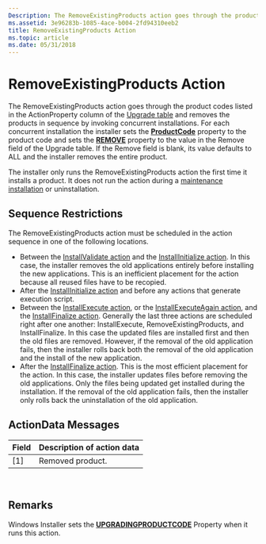 ```yaml
---
Description: The RemoveExistingProducts action goes through the product codes listed in the ActionProperty column of the Upgrade table and removes the products in sequence by invoking concurrent installations.
ms.assetid: 3e96283b-1085-4ace-b004-2fd94310eeb2
title: RemoveExistingProducts Action
ms.topic: article
ms.date: 05/31/2018
---
```


# RemoveExistingProducts Action

The RemoveExistingProducts action goes through the product codes listed in the ActionProperty column of the [Upgrade table](upgrade-table.md) and removes the products in sequence by invoking concurrent installations. For each concurrent installation the installer sets the [**ProductCode**](productcode.md) property to the product code and sets the [**REMOVE**](remove.md) property to the value in the Remove field of the Upgrade table. If the Remove field is blank, its value defaults to ALL and the installer removes the entire product.

The installer only runs the RemoveExistingProducts action the first time it installs a product. It does not run the action during a [maintenance installation](maintenance-installation.md) or uninstallation.

## Sequence Restrictions

The RemoveExistingProducts action must be scheduled in the action sequence in one of the following locations.

-   Between the [InstallValidate action](installvalidate-action.md) and the [InstallInitialize action](installinitialize-action.md). In this case, the installer removes the old applications entirely before installing the new applications. This is an inefficient placement for the action because all reused files have to be recopied.
-   After the [InstallInitialize action](installinitialize-action.md) and before any actions that generate execution script.
-   Between the [InstallExecute action](installexecute-action.md), or the [InstallExecuteAgain action](installexecuteagain-action.md), and the [InstallFinalize action](installfinalize-action.md). Generally the last three actions are scheduled right after one another: InstallExecute, RemoveExistingProducts, and InstallFinalize. In this case the updated files are installed first and then the old files are removed. However, if the removal of the old application fails, then the installer rolls back both the removal of the old application and the install of the new application.
-   After the [InstallFinalize action](installfinalize-action.md). This is the most efficient placement for the action. In this case, the installer updates files before removing the old applications. Only the files being updated get installed during the installation. If the removal of the old application fails, then the installer only rolls back the uninstallation of the old application.

## ActionData Messages



| Field | Description of action data |
|-------|----------------------------|
| \[1\] | Removed product.           |



 

## Remarks

Windows Installer sets the [**UPGRADINGPRODUCTCODE**](upgradingproductcode.md) Property when it runs this action.

 

 



